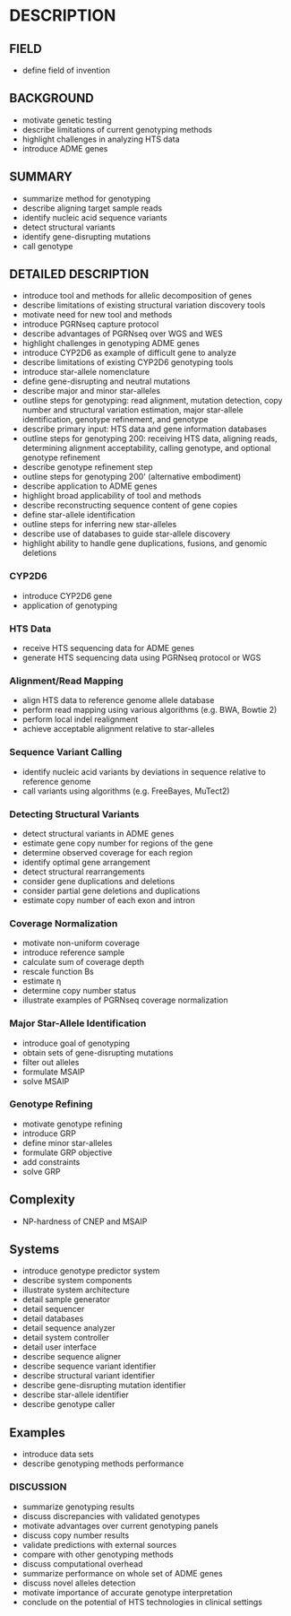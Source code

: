 # DESCRIPTION

## FIELD

- define field of invention

## BACKGROUND

- motivate genetic testing
- describe limitations of current genotyping methods
- highlight challenges in analyzing HTS data
- introduce ADME genes

## SUMMARY

- summarize method for genotyping
- describe aligning target sample reads
- identify nucleic acid sequence variants
- detect structural variants
- identify gene-disrupting mutations
- call genotype

## DETAILED DESCRIPTION

- introduce tool and methods for allelic decomposition of genes
- describe limitations of existing structural variation discovery tools
- motivate need for new tool and methods
- introduce PGRNseq capture protocol
- describe advantages of PGRNseq over WGS and WES
- highlight challenges in genotyping ADME genes
- introduce CYP2D6 as example of difficult gene to analyze
- describe limitations of existing CYP2D6 genotyping tools
- introduce star-allele nomenclature
- define gene-disrupting and neutral mutations
- describe major and minor star-alleles
- outline steps for genotyping: read alignment, mutation detection, copy number and structural variation estimation, major star-allele identification, genotype refinement, and genotype
- describe primary input: HTS data and gene information databases
- outline steps for genotyping 200: receiving HTS data, aligning reads, determining alignment acceptability, calling genotype, and optional genotype refinement
- describe genotype refinement step
- outline steps for genotyping 200' (alternative embodiment)
- describe application to ADME genes
- highlight broad applicability of tool and methods
- describe reconstructing sequence content of gene copies
- define star-allele identification
- outline steps for inferring new star-alleles
- describe use of databases to guide star-allele discovery
- highlight ability to handle gene duplications, fusions, and genomic deletions

### CYP2D6

- introduce CYP2D6 gene
- application of genotyping

### HTS Data

- receive HTS sequencing data for ADME genes
- generate HTS sequencing data using PGRNseq protocol or WGS

### Alignment/Read Mapping

- align HTS data to reference genome allele database
- perform read mapping using various algorithms (e.g. BWA, Bowtie 2)
- perform local indel realignment
- achieve acceptable alignment relative to star-alleles

### Sequence Variant Calling

- identify nucleic acid variants by deviations in sequence relative to reference genome
- call variants using algorithms (e.g. FreeBayes, MuTect2)

### Detecting Structural Variants

- detect structural variants in ADME genes
- estimate gene copy number for regions of the gene
- determine observed coverage for each region
- identify optimal gene arrangement
- detect structural rearrangements
- consider gene duplications and deletions
- consider partial gene deletions and duplications
- estimate copy number of each exon and intron

### Coverage Normalization

- motivate non-uniform coverage
- introduce reference sample
- calculate sum of coverage depth
- rescale function Bs
- estimate η
- determine copy number status
- illustrate examples of PGRNseq coverage normalization

### Major Star-Allele Identification

- introduce goal of genotyping
- obtain sets of gene-disrupting mutations
- filter out alleles
- formulate MSAIP
- solve MSAIP

### Genotype Refining

- motivate genotype refining
- introduce GRP
- define minor star-alleles
- formulate GRP objective
- add constraints
- solve GRP

## Complexity

- NP-hardness of CNEP and MSAIP

## Systems

- introduce genotype predictor system
- describe system components
- illustrate system architecture
- detail sample generator
- detail sequencer
- detail databases
- detail sequence analyzer
- detail system controller
- detail user interface
- describe sequence aligner
- describe sequence variant identifier
- describe structural variant identifier
- describe gene-disrupting mutation identifier
- describe star-allele identifier
- describe genotype caller

## Examples

- introduce data sets
- describe genotyping methods performance

### DISCUSSION

- summarize genotyping results
- discuss discrepancies with validated genotypes
- motivate advantages over current genotyping panels
- discuss copy number results
- validate predictions with external sources
- compare with other genotyping methods
- discuss computational overhead
- summarize performance on whole set of ADME genes
- discuss novel alleles detection
- motivate importance of accurate genotype interpretation
- conclude on the potential of HTS technologies in clinical settings

